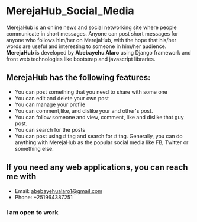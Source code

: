 # MerejaHub_Social_Media
MerejaHub is an online news and social networking site where people communicate in short messages. 
Anyone can post short messages for anyone who follows him/her on MerejaHub, with the hope that his/her words are useful and interesting to someone in him/her audience. 
**MerejaHub** is developed by **Abebayehu Alaro** using Django framework and front web technologies like bootstrap and javascript libraries. 
## MerejaHub has the following features:
- You can post something that you need to share with some one
- You can edit and delete your own post
- You can manage your profile
- You can comment,like, and dislike your and other's post.
- You can follow someone and view, comment, like and dislike that guy post.
- You can search for the posts
- You can post using # tag and search for # tag. 
Generally, you can do anything with MerejaHub as the popular social media like FB, Twitter or something else.
## If you need any web applications, you can reach me with
- Email: abebayehualaro1@gmail.com 
- Phone: +251964387251
### I am open to work
